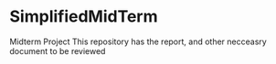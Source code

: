 # SimplifiedMidTerm
Midterm Project
This repository has the report, and other necceasry document to be reviewed
